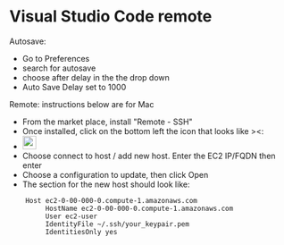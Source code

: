 Visual Studio Code remote
===========================
Autosave:
- Go to Preferences
- search for autosave
- choose after delay in the the drop down
- Auto Save Delay set to 1000

Remote: instructions below are for Mac
- From the market place, install "Remote - SSH"
- Once installed, click on the bottom left the icon that looks like ><:
- <img src="https://ms-vscode-remote.gallerycdn.vsassets.io/extensions/ms-vscode-remote/vscode-remote-extensionpack/0.17.0/1567632209042/Microsoft.VisualStudio.Services.Icons.Default" width="24">
- Choose connect to host / add new host. Enter the EC2 IP/FQDN then enter
- Choose a configuration to update, then click Open
- The section for the new host should look like:
```
    Host ec2-0-00-000-0.compute-1.amazonaws.com
         HostName ec2-0-00-000-0.compute-1.amazonaws.com
         User ec2-user
         IdentityFile ~/.ssh/your_keypair.pem
         IdentitiesOnly yes
```
